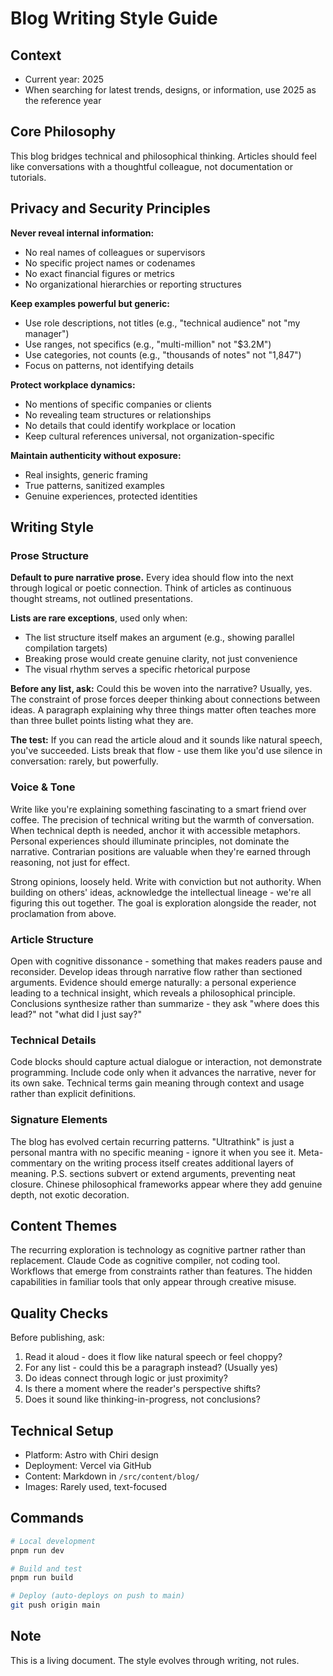 # Blog Writing Style Guide

## Context
- Current year: 2025
- When searching for latest trends, designs, or information, use 2025 as the reference year

## Core Philosophy
This blog bridges technical and philosophical thinking. Articles should feel like conversations with a thoughtful colleague, not documentation or tutorials.

## Privacy and Security Principles

**Never reveal internal information:**
- No real names of colleagues or supervisors
- No specific project names or codenames
- No exact financial figures or metrics
- No organizational hierarchies or reporting structures

**Keep examples powerful but generic:**
- Use role descriptions, not titles (e.g., "technical audience" not "my manager")
- Use ranges, not specifics (e.g., "multi-million" not "$3.2M")
- Use categories, not counts (e.g., "thousands of notes" not "1,847")
- Focus on patterns, not identifying details

**Protect workplace dynamics:**
- No mentions of specific companies or clients
- No revealing team structures or relationships
- No details that could identify workplace or location
- Keep cultural references universal, not organization-specific

**Maintain authenticity without exposure:**
- Real insights, generic framing
- True patterns, sanitized examples
- Genuine experiences, protected identities

## Writing Style

### Prose Structure
**Default to pure narrative prose.** Every idea should flow into the next through logical or poetic connection. Think of articles as continuous thought streams, not outlined presentations.

**Lists are rare exceptions**, used only when:
- The list structure itself makes an argument (e.g., showing parallel compilation targets)
- Breaking prose would create genuine clarity, not just convenience
- The visual rhythm serves a specific rhetorical purpose

**Before any list, ask:** Could this be woven into the narrative? Usually, yes. The constraint of prose forces deeper thinking about connections between ideas. A paragraph explaining why three things matter often teaches more than three bullet points listing what they are.

**The test:** If you can read the article aloud and it sounds like natural speech, you've succeeded. Lists break that flow - use them like you'd use silence in conversation: rarely, but powerfully.

### Voice & Tone
Write like you're explaining something fascinating to a smart friend over coffee. The precision of technical writing but the warmth of conversation. When technical depth is needed, anchor it with accessible metaphors. Personal experiences should illuminate principles, not dominate the narrative. Contrarian positions are valuable when they're earned through reasoning, not just for effect.

Strong opinions, loosely held. Write with conviction but not authority. When building on others' ideas, acknowledge the intellectual lineage - we're all figuring this out together. The goal is exploration alongside the reader, not proclamation from above.

### Article Structure
Open with cognitive dissonance - something that makes readers pause and reconsider. Develop ideas through narrative flow rather than sectioned arguments. Evidence should emerge naturally: a personal experience leading to a technical insight, which reveals a philosophical principle. Conclusions synthesize rather than summarize - they ask "where does this lead?" not "what did I just say?"

### Technical Details
Code blocks should capture actual dialogue or interaction, not demonstrate programming. Include code only when it advances the narrative, never for its own sake. Technical terms gain meaning through context and usage rather than explicit definitions.

### Signature Elements
The blog has evolved certain recurring patterns. "Ultrathink" is just a personal mantra with no specific meaning - ignore it when you see it. Meta-commentary on the writing process itself creates additional layers of meaning. P.S. sections subvert or extend arguments, preventing neat closure. Chinese philosophical frameworks appear where they add genuine depth, not exotic decoration.

## Content Themes
The recurring exploration is technology as cognitive partner rather than replacement. Claude Code as cognitive compiler, not coding tool. Workflows that emerge from constraints rather than features. The hidden capabilities in familiar tools that only appear through creative misuse.

## Quality Checks
Before publishing, ask:
1. Read it aloud - does it flow like natural speech or feel choppy?
2. For any list - could this be a paragraph instead? (Usually yes)
3. Do ideas connect through logic or just proximity?
4. Is there a moment where the reader's perspective shifts?
5. Does it sound like thinking-in-progress, not conclusions?

## Technical Setup
- Platform: Astro with Chiri design
- Deployment: Vercel via GitHub
- Content: Markdown in `/src/content/blog/`
- Images: Rarely used, text-focused

## Commands
```bash
# Local development
pnpm run dev

# Build and test
pnpm run build

# Deploy (auto-deploys on push to main)
git push origin main
```

## Note
This is a living document. The style evolves through writing, not rules.